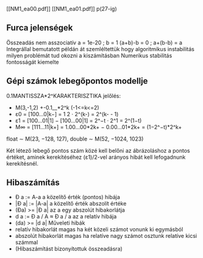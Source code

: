 \[[NM1_ea00.pdf]\]
\[[NM1_ea01.pdf]\] p(27-ig)

## Furca jelenségek

Összeadás nem asszociatív
a = 1e-20 ; b = 1
(a+b)-b = 0 ; a+(b-b) = a
Integrállal bemutatott példán át szemléltettük hogy algoritmikus instabilitás milyen problémát tud okozni a kiszámításban
Numerikus stabilitás fontosságát kiemelte

## Gépi számok lebegőpontos modellje

0.1MANTISSZA\*2^KARAKTERISZTIKA
jelőlés:

- M(3,-1,2) +-0.1\_\_\*2^k (-1\<=k\<=2)
- ε0 = [100...0|k−] = 1 2 · 2^(k-) = 2^(k- - 1)
- ε1 = [100...01|1] − [100...00|1] = 2^−t · 2^1 = 2^(1−t)
- M∞ = [111...11|k+] = 1.00...00\*2k+ − 0.00...01\*2k+ = (1−2^−t)\*2^k+

float ∼ M(23, −128, 127), double ∼ M(52, −1024, 1023)

Két létező lebegő pontos szám közé kell belőni az ábrázoláshoz a pontos értéket, aminek kerekítéséhez (ε1)/2-vel arányos hibát kell lefogadnunk kerekítésnél.

## Hibaszámítás

- Đ a := A-a a közelítő érték (pontos) hibája
- |Đ a| := |A-a| a közelítő érték abszolít értéke
- (Đa) >= |Đ a| az a egy abszolút hibakorlátja
- d a := Đ a / A ≈ Đ a / a az a relatív hibája
- (da) >= |d a|
  Műveleti hibák
- relatív hibakorlát magas ha két közeli számot vonunk ki egymásból
- abszolút hibakorlát magas ha relatíve nagy számot osztunk relatíve kicsi számmal
- (Hibaszámítást bizonyítottuk összeadásra)
